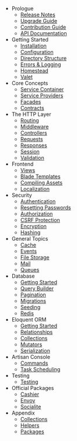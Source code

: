 - Prologue
    - [Release Notes](/docs/{{version}}/releases)
    - [Upgrade Guide](/docs/{{version}}/upgrade)
    - [Contribution Guide](/docs/{{version}}/contributions)
    - [API Documentation](/api/{{version}})
- Getting Started
    - [Installation](/docs/{{version}}/installation)
    - [Configuration](/docs/{{version}}/configuration)
    - [Directory Structure](/docs/{{version}}/structure)
    - [Errors & Logging](/docs/{{version}}/errors)
    - [Homestead](/docs/{{version}}/homestead)
    - [Valet](/docs/{{version}}/valet)
- Core Concepts
    - [Service Container](/docs/{{version}}/container)
    - [Service Providers](/docs/{{version}}/providers)
    - [Facades](/docs/{{version}}/facades)
    - [Contracts](/docs/{{version}}/contracts)
- The HTTP Layer
    - [Routing](/docs/{{version}}/routing)
    - [Middleware](/docs/{{version}}/middleware)
    - [Controllers](/docs/{{version}}/controllers)
    - [Requests](/docs/{{version}}/requests)
    - [Responses](/docs/{{version}}/responses)
    - [Session](/docs/{{version}}/session)
    - [Validation](/docs/{{version}}/validation)
- Frontend
    - [Views](/docs/{{version}}/views)
    - [Blade Templates](/docs/{{version}}/blade)
    - [Compiling Assets](/docs/{{version}}/elixir)
    - [Localization](/docs/{{version}}/localization)
- Security
    - [Authentication](/docs/{{version}}/authentication)
    - [Resetting Passwords](/docs/{{version}}/passwords)
    - [Authorization](/docs/{{version}}/authorization)
    - [CSRF Protection](/docs/{{version}}/csrf)
    - [Encryption](/docs/{{version}}/encryption)
    - [Hashing](/docs/{{version}}/hashing)
- General Topics
    - [Cache](/docs/{{version}}/cache)
    - [Events](/docs/{{version}}/events)
    - [File Storage](/docs/{{version}}/filesystem)
    - [Mail](/docs/{{version}}/mail)
    - [Queues](/docs/{{version}}/queues)
- Database
    - [Getting Started](/docs/{{version}}/database)
    - [Query Builder](/docs/{{version}}/queries)
    - [Pagination](/docs/{{version}}/pagination)
    - [Migrations](/docs/{{version}}/migrations)
    - [Seeding](/docs/{{version}}/seeding)
    - [Redis](/docs/{{version}}/redis)
- Eloquent ORM
    - [Getting Started](/docs/{{version}}/eloquent)
    - [Relationships](/docs/{{version}}/eloquent-relationships)
    - [Collections](/docs/{{version}}/eloquent-collections)
    - [Mutators](/docs/{{version}}/eloquent-mutators)
    - [Serialization](/docs/{{version}}/eloquent-serialization)
- Artisan Console
    - [Commands](/docs/{{version}}/artisan)
    - [Task Scheduling](/docs/{{version}}/scheduling)
- Testing
    - [Testing](/docs/{{version}}/testing)
- Official Packages
    - [Cashier](/docs/{{version}}/billing)
    - [Envoy](/docs/{{version}}/envoy)
    - [Socialite](https://github.com/laravel/socialite)
- Appendix
    - [Collections](/docs/{{version}}/collections)
    - [Helpers](/docs/{{version}}/helpers)
    - [Packages](/docs/{{version}}/packages)
